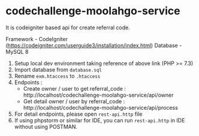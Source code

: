 # codechallenge-moolahgo-service

It is codeigniter based api for create referral code.

Framework - CodeIgniter (https://codeigniter.com/userguide3/installation/index.html)
Database - MySQL 8

1. Setup local dev environment taking reference of above link (PHP >= 7.3)
2. Import database from `database.sql`
3. Rename `exm.htaccess` to `.htaccess`
4. Endpoints : 
	- Create owner / user to get referral_code : http://localhost/codechallenge-moolahgo-service/api/owner 
	- Get detail owner / user by referral_code : http://localhost/codechallenge-moolahgo-service/api/process
5. For detail endpoints, please open `rest-api.http` file
6. If using phpstorm or similar for IDE, you can run `rest-api.http` in IDE without using POSTMAN.